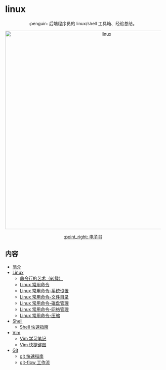 # linux

<p align="center">
  :penguin: 后端程序员的 linux/shell 工具箱、经验总结。
</p>

<p align="center">
  <img src="http://oyz7npk35.bkt.clouddn.com//image/linux/linux.jpg" alt="linux" width="640">
</p>

<p align="center">
  <a href="https://dunwu.gitbooks.io/linux/" target="_blank">:point_right: 电子书</a>
</p>

## 内容

* [简介](docs/README.md)
* [Linux](docs/linux/README.md)
  * [命令行的艺术（转载）](docs/linux/the-art-of-command-line.md)
  * [Linux 常用命令](docs/linux/commands/README.md)
  * [Linux 常用命令-系统设置](docs/linux/commands/linux-cmd-system.md)
  * [Linux 常用命令-文件目录](docs/linux/commands/linux-cmd-file-and-folder.md)
  * [Linux 常用命令-磁盘管理](docs/linux/commands/linux-cmd-disk.md)
  * [Linux 常用命令-网络管理](docs/linux/commands/linux-cmd-network.md)
  * [Linux 常用命令-压缩](docs/linux/commands/linux-cmd-compress.md)
* [Shell](docs/shell/README.md)
  * [Shell 快速指南](docs/shell/shell-quickstart.md)
* [Vim](docs/vim/README.md)
  * [Vim 学习笔记](docs/vim/vim.md)
  * [Vim 快捷键图](docs/vim/vim-keyboards.md)
* [Git](docs/git/README.md)
  * [git 快速指南](docs/git/git-quickstart.md)
  * [git-flow 工作流](docs/git/git-flow.md)
